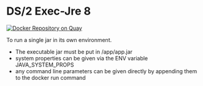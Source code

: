 # DS/2 Exec-Jre 8

[![Docker Repository on Quay](https://quay.io/repository/ds2/exec-jre/status "Docker Repository on Quay")](https://quay.io/repository/ds2/exec-jre)

To run a single jar in its own environment.

* The executable jar must be put in /app/app.jar
* system properties can be given via the ENV variable JAVA_SYSTEM_PROPS
* any command line parameters can be given directly by appending them to the docker run command
